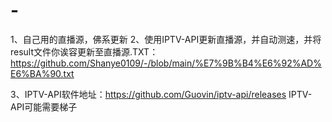 # -
1、自己用的直播源，佛系更新
2、使用IPTV-API更新直播源，并自动测速，并将result文件你诶容更新至直播源.TXT：https://github.com/Shanye0109/-/blob/main/%E7%9B%B4%E6%92%AD%E6%BA%90.txt

3、IPTV-API软件地址：https://github.com/Guovin/iptv-api/releases
    IPTV-API可能需要梯子
